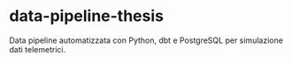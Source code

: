 # data-pipeline-thesis
 Data pipeline automatizzata con Python, dbt e PostgreSQL per simulazione dati telemetrici.
